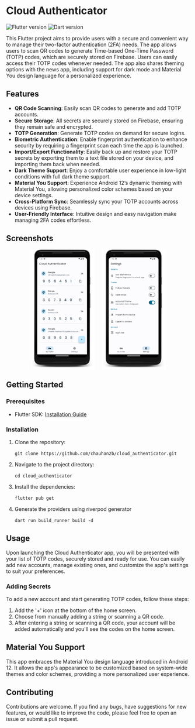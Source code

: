 # Cloud Authenticator

![Flutter version](https://img.shields.io/badge/Flutter-v3.10.4-blue.svg)
![Dart version](https://img.shields.io/badge/Dart-v3.0.3-blue.svg)

This Flutter project aims to provide users with a secure and convenient way to manage their two-factor authentication (2FA) needs. The app allows users to scan QR codes to generate Time-based One-Time Password (TOTP) codes, which are securely stored on Firebase. Users can easily access their TOTP codes whenever needed. The app also shares theming options with the news app, including support for dark mode and Material You design language for a personalized experience.

## Features
- <b>QR Code Scanning</b>: Easily scan QR codes to generate and add TOTP accounts.
- <b>Secure Storage</b>: All secrets are securely stored on Firebase, ensuring they remain safe and encrypted.
- <b>TOTP Generation</b>: Generate TOTP codes on demand for secure logins.
- <b>Biometric Authentication</b>: Enable fingerprint authentication to enhance security by requiring a fingerprint scan each time the app is launched.
- <b>Import/Export Functionality</b>: Easily back up and restore your TOTP secrets by exporting them to a text file stored on your device, and importing them back when needed.
- <b>Dark Theme Support</b>: Enjoy a comfortable user experience in low-light conditions with full dark theme support.
- <b>Material You Support</b>: Experience Android 12’s dynamic theming with Material You, allowing personalized color schemes based on your device settings.
- <b>Cross-Platform Sync</b>: Seamlessly sync your TOTP accounts across devices using Firebase.
- <b>User-Friendly Interface</b>: Intuitive design and easy navigation make managing 2FA codes effortless.

## Screenshots

<div style="display: flex; justify-content: center; align-items: center;">
  <img src="screenshots/home_light.png" alt="Screenshot 1" style="width: 35%; height: 35%; margin-right: 20px;">

  <img src="screenshots/settings_light.png" alt="Screenshot 2" style="width:35%; height: 35%;">
</div>

## Getting Started

### Prerequisites

- Flutter SDK: [Installation Guide](https://flutter.dev/docs/get-started/install)

### Installation

1. Clone the repository:

    ```shell
    git clone https://github.com/chauhan2b/cloud_authenticator.git

2. Navigate to the project directory:

    ```shell
    cd cloud_authenticator

3. Install the dependencies:

    ```shell
    flutter pub get

4. Generate the providers using riverpod generator

    ```shell
    dart run build_runner build -d

## Usage
Upon launching the Cloud Authenticator app, you will be presented with your list of TOTP codes, securely stored and ready for use. You can easily add new accounts, manage existing ones, and customize the app's settings to suit your preferences.

### Adding Secrets
To add a new account and start generating TOTP codes, follow these steps:
1. Add the '+' icon at the bottom of the home screen.
2. Choose from manually adding a string or scanning a QR code.
3. After entering a string or scanning a QR code, your account will be added automatically and you'll see the codes on the home screen.

## Material You Support
This app embraces the Material You design language introduced in Android 12. It allows the app's appearance to be customized based on system-wide themes and color schemes, providing a more personalized user experience.

## Contributing
Contributions are welcome. If you find any bugs, have suggestions for new features, or would like to improve the code, please feel free to open an issue or submit a pull request.